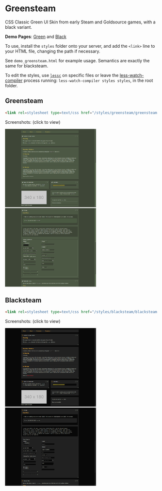 # Greensteam

CSS Classic Green UI Skin from early Steam and Goldsource games, with a black variant.

**Demo Pages**: [Green](https://alpynedreams.github.io/greensteam.css/demo_greensteam) and [Black](https://alpynedreams.github.io/greensteam.css/demo_blacksteam)

To use, install the `styles` folder onto your server, and add the `<link>` line to your HTML file, changing the path if necessary.

See `demo_greensteam.html` for example usage. Semantics are exactly the same for blacksteam.

To edit the styles, use [`lessc`](http://lesscss.org/usage/) on specific files or leave the [less-watch-compiler](https://www.npmjs.com/package/less-watch-compiler) process running: `less-watch-compiler styles styles`, in the root folder.

## Greensteam
```html
<link rel=stylesheet type=text/css href="/styles/greensteam/greensteam.css">
```
Screenshots: (click to view)

<img src="https://raw.githubusercontent.com/AlpyneDreams/greensteam.css/master/screenshots/greensteam1.png" width="300"> <img src="https://raw.githubusercontent.com/AlpyneDreams/greensteam.css/master/screenshots/greensteam2.png" width="300">


## Blacksteam
```html
<link rel=stylesheet type=text/css href="/styles/blacksteam/blacksteam.css">
```
Screenshots: (click to view)

<img src="https://raw.githubusercontent.com/AlpyneDreams/greensteam.css/master/screenshots/blacksteam1.png" width="300"> <img src="https://raw.githubusercontent.com/AlpyneDreams/greensteam.css/master/screenshots/blacksteam2.png" width="300">
